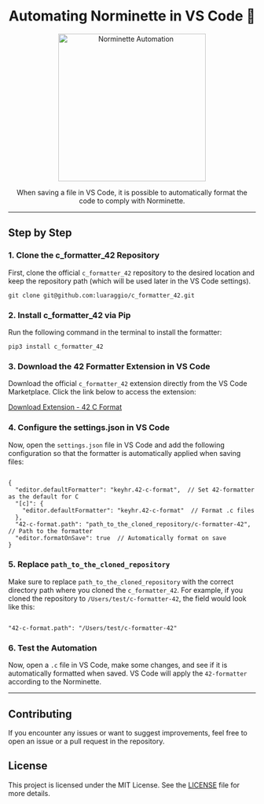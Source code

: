 <h1 align="center">Automating Norminette in VS Code 👾</h1>

<p align="center">
  <img src="url_of_your_image" alt="Norminette Automation" width="300">
</p>

<p align="center">
  When saving a file in VS Code, it is possible to automatically format the code to comply with Norminette.
</p>

<hr>

<h2>Step by Step</h2>

<h3>1. Clone the c_formatter_42 Repository</h3>
<p>First, clone the official <code>c_formatter_42</code> repository to the desired location and keep the repository path (which will be used later in the VS Code settings).</p>

<pre><code>git clone git@github.com:luaraggio/c_formatter_42.git</code></pre>

<h3>2. Install c_formatter_42 via Pip</h3>
<p>Run the following command in the terminal to install the formatter:</p>

<pre><code>pip3 install c_formatter_42</code></pre>

<h3>3. Download the 42 Formatter Extension in VS Code</h3>
<p>Download the official <code>c_formatter_42</code> extension directly from the VS Code Marketplace. Click the link below to access the extension:</p>

<a href="https://marketplace.visualstudio.com/items?itemName=keyhr.42-c-format">Download Extension - 42 C Format</a>

<h3>4. Configure the settings.json in VS Code</h3>
<p>Now, open the <code>settings.json</code> file in VS Code and add the following configuration so that the formatter is automatically applied when saving files:</p>

<pre><code>
{
  "editor.defaultFormatter": "keyhr.42-c-format",  // Set 42-formatter as the default for C
  "[c]": {
    "editor.defaultFormatter": "keyhr.42-c-format"  // Format .c files
  },
  "42-c-format.path": "path_to_the_cloned_repository/c-formatter-42",  // Path to the formatter
  "editor.formatOnSave": true  // Automatically format on save
}
</code></pre>

<h3>5. Replace <code>path_to_the_cloned_repository</code></h3>
<p>Make sure to replace <code>path_to_the_cloned_repository</code> with the correct directory path where you cloned the <code>c_formatter_42</code>. For example, if you cloned the repository to <code>/Users/test/c-formatter-42</code>, the field would look like this:</p>

<pre><code>
"42-c-format.path": "/Users/test/c-formatter-42"
</code></pre>

<h3>6. Test the Automation</h3>
<p>Now, open a <code>.c</code> file in VS Code, make some changes, and see if it is automatically formatted when saved. VS Code will apply the <code>42-formatter</code> according to the Norminette.</p>

<hr>

<h2>Contributing</h2>
<p>If you encounter any issues or want to suggest improvements, feel free to open an issue or a pull request in the repository.</p>

<h2>License</h2>
<p>This project is licensed under the MIT License. See the <a href="https://github.com/your-username/c-formatter-42/blob/main/LICENSE">LICENSE</a> file for more details.</p>

